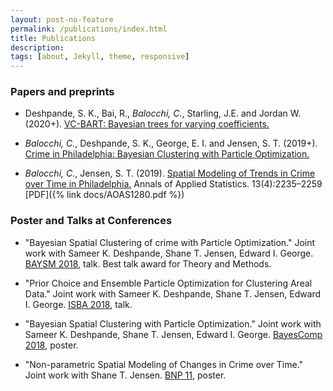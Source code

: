 ```yaml
---
layout: post-no-feature
permalink: /publications/index.html
title: Publications
description: 
tags: [about, Jekyll, theme, responsive]
---
```


### Papers and preprints

- Deshpande, S. K., Bai, R., *Balocchi, C.*, Starling, J.E. and Jordan W. (2020+). [VC-BART: Bayesian trees for varying coefficients.](https://arxiv.org/abs/2003.06416)

- *Balocchi, C.*, Deshpande, S. K., George, E. I. and Jensen, S. T. (2019+). [Crime in Philadelphia: Bayesian Clustering with Particle Optimization.](http://arxiv.org/abs/1912.00111)

- *Balocchi, C.*, Jensen, S. T. (2019). [Spatial Modeling of Trends in Crime over Time in Philadelphia.](http://dx.doi.org/10.1214/19-AOAS1280) Annals of Applied Statistics. 13(4):2235–2259 [PDF]({% link docs/AOAS1280.pdf %})



### Poster and Talks at Conferences


- "Bayesian Spatial Clustering of crime with Particle Optimization."
Joint work with Sameer K. Deshpande, Shane T. Jensen, Edward I. George.
[BAYSM 2018](https://warwick.ac.uk/fac/sci/statistics/staff/academic-research/wade/2018baysmconference), talk. 
Best talk award for Theory and Methods. 

- "Prior Choice and Ensemble Particle Optimization for Clustering Areal Data." 
Joint work with Sameer K. Deshpande, Shane T. Jensen, Edward I. George.
[ISBA 2018](https://bayesian.org/isba2018/), talk. 

- "Bayesian Spatial Clustering with Particle Optimization."
Joint work with Sameer K. Deshpande, Shane T. Jensen, Edward I. George.
[BayesComp 2018](https://www.maths.nottingham.ac.uk/plp/pmztk/bayescomp/), poster. 

- "Non-parametric Spatial Modeling of Changes in Crime over Time."
Joint work with Shane T. Jensen.
[BNP 11](https://www.ceremade.dauphine.fr/~salomond/BNP11/), poster. 

